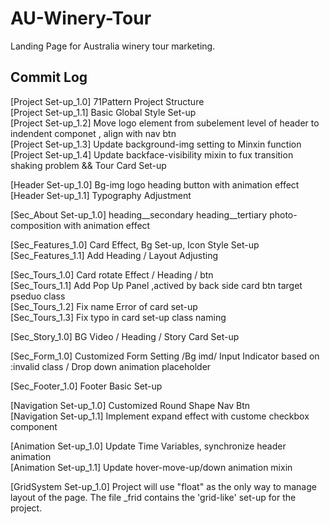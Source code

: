 # AU-Winery-Tour
Landing Page for Australia winery tour marketing.

## Commit Log

[Project Set-up_1.0] 71Pattern Project Structure  
[Project Set-up_1.1] Basic Global Style Set-up  
[Project Set-up_1.2] Move logo element from subelement level of  header to indendent componet , align with nav btn  
[Project Set-up_1.3] Update background-img setting to Minxin function  
[Project Set-up_1.4] Update backface-visibility mixin to fux transition shaking problem && Tour Card Set-up  

[Header Set-up_1.0] Bg-img logo heading button with animation effect  
[Header Set-up_1.1] Typography Adjustment  

[Sec_About Set-up_1.0] heading__secondary heading__tertiary  photo-composition with animation effect  

[Sec_Features_1.0] Card Effect, Bg Set-up, Icon Style Set-up  
[Sec_Features_1.1] Add Heading / Layout Adjusting  

[Sec_Tours_1.0] Card rotate Effect / Heading / btn  
[Sec_Tours_1.1] Add Pop Up Panel ,actived by back side card btn target pseduo class  
[Sec_Tours_1.2] Fix name Error of card set-up  
[Sec_Tours_1.3] Fix typo in card set-up class naming  

[Sec_Story_1.0] BG Video / Heading / Story Card Set-up  

[Sec_Form_1.0] Customized Form Setting /Bg imd/ Input Indicator based on :invalid class / Drop down animation placeholder  

[Sec_Footer_1.0] Footer Basic Set-up  

[Navigation Set-up_1.0] Customized Round Shape Nav Btn   
[Navigation Set-up_1.1] Implement expand effect with custome checkbox component  

[Animation Set-up_1.0] Update Time Variables, synchronize header animation  
[Animation Set-up_1.1] Update hover-move-up/down animation mixin  

[GridSystem Set-up_1.0] Project will use "float" as the only way to manage layout of the page. The file _frid contains the 'grid-like' set-up for the project.  
